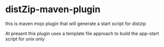# distZip-maven-plugin
this is maven mojo plugin that will generate a start script for distzip

At present this plugin uses a template file approach to build the app-start script for unix only

